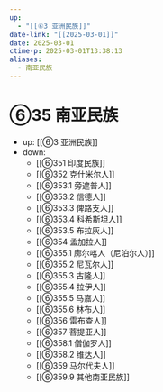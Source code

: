 ```yaml
---
up:
  - "[[⑥3 亚洲民族]]"
date-link: "[[2025-03-01]]"
date: 2025-03-01
ctime-p: 2025-03-01T13:38:13
aliases:
  - 南亚民族
---
```


# ⑥35 南亚民族

- up: [[⑥3 亚洲民族]]
- down:	
	- [[⑥351 印度民族]]
	- [[⑥352 克什米尔人]]
	- [[⑥353.1 旁遮普人]]
	- [[⑥353.2 信德人]]
	- [[⑥353.3 俾路支人]]
	- [[⑥353.4 科希斯坦人]]
	- [[⑥353.5 布拉灰人]]
	- [[⑥354 孟加拉人]]
	- [[⑥355.1 廓尔喀人（尼泊尔人）]]
	- [[⑥355.2 尼瓦尔人]]
	- [[⑥355.3 古隆人]]
	- [[⑥355.4 拉伊人]]
	- [[⑥355.5 马嘉人]]
	- [[⑥355.6 林布人]]
	- [[⑥356 雷布查人]]
	- [[⑥357 菩提亚人]]
	- [[⑥358.1 僧伽罗人]]
	- [[⑥358.2 维达人]]
	- [[⑥359 马尔代夫人]]
	- [[⑥359.9 其他南亚民族]]
	
